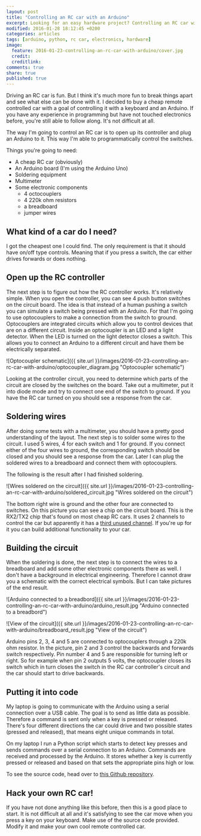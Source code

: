 ```yaml
---
layout: post
title: "Controlling an RC car with an Arduino"
excerpt: Looking for an easy hardware project? Controlling an RC car with an Arduino board is relatively simple. I'll share my experience.
modified: 2016-01-28 18:12:45 +0200
categories: articles
tags: [arduino, python, rc car, electronics, hardware]
image:
  feature: 2016-01-23-controlling-an-rc-car-with-arduino/cover.jpg
  credit:
  creditlink:
comments: true
share: true
published: true
---
```

Driving an RC car is fun. But I think it's much more fun to break things apart and see what else can be done with it. I decided to buy a cheap remote controlled car with a goal of controlling it with a keyboard and an Arduino. If you have any experience in programming but have not touched electronics before, you're still able to follow along. It's not difficult at all.

The way I'm going to control an RC car is to open up its controller and plug an Arduino to it. This way I'm able to programmatically control the switches.

Things you're going to need:

* A cheap RC car (obviously)
* An Arduino board (I'm using the Arduino Uno)
* Soldering equipment
* Multimeter
* Some electronic components
  * 4 octocouplers
  * 4 220k ohm resistors
  * a breadboard
  * jumper wires

## What kind of a car do I need?

I got the cheapest one I could find. The only requirement is that it should have on/off type controls. Meaning that if you press a switch, the car either drives forwards or does nothing.

## Open up the RC controller

The next step is to figure out how the RC controller works. It's relatively simple. When you open the controller, you can see 4 push button switches on the circuit board. The idea is that instead of a human pushing a switch you can simulate a switch being pressed with an Arduino. For that I'm going to use optocouplers to make a connection from the switch to ground. Optocouplers are integrated circuits which allow you to control devices that are on a different circuit. Inside an optocoupler is an LED and a light detector. When the LED is turned on the light detector closes a switch. This allows you to connect an Arduino to a different circuit and have them be electrically separated.

![Optocoupler schematic]({{ site.url }}/images/2016-01-23-controlling-an-rc-car-with-arduino/optocoupler_diagram.jpg "Optocoupler schematic")

Looking at the controller circuit, you need to determine which parts of the circuit are closed by the switches on the board. Take out a multimeter, put it into diode mode and try to connect one end of the switch to ground. If you have the RC car turned on you should see a response from the car.

## Soldering wires

After doing some tests with a multimeter, you should have a pretty good understanding of the layout. The next step is to solder some wires to the circuit. I used 5 wires, 4 for each switch and 1 for ground. If you connect either of the four wires to ground, the corresponding switch should be closed and you should see a response from the car. Later I can plug the soldered wires to a breadboard and connect them with optocouplers.

The following is the result after I had finished soldering.

![Wires soldered on the circuit]({{ site.url }}/images/2016-01-23-controlling-an-rc-car-with-arduino/soldered_circuit.jpg "Wires soldered on the circuit")

The bottom right wire is ground and the other four are connected to switches. On this picture you can see a chip on the circuit board. This is the RX2/TX2 chip that's found on most cheap RC cars. It uses 2 channels to control the car but apparently it has a [third unused channel](http://www.instructables.com/id/Hack-an-RC-cars-unused-5th-channel/ "third unused channel in RX2/TX2 chip"). If you're up for it you can build additional functionality to your car.

## Building the circuit

When the soldering is done, the next step is to connect the wires to a breadboard and add some other electronic components there as well. I don't have a background in electrical engineering. Therefore I cannot draw you a schematic with the correct electrical symbols. But I can take pictures of the end result.

![Arduino connected to a breadbord]({{ site.url }}/images/2016-01-23-controlling-an-rc-car-with-arduino/arduino_result.jpg "Arduino connected to a breadbord")

![View of the circuit]({{ site.url }}/images/2016-01-23-controlling-an-rc-car-with-arduino/breadboard_result.jpg "View of the circuit")

Arduino pins 2, 3, 4 and 5 are connected to optocouplers through a 220k ohm resistor. In the picture, pin 2 and 3 control the backwards and forwards switch respectively. Pin number 4 and 5 are responsible for turning left or right. So for example when pin 2 outputs 5 volts, the optocoupler closes its switch which in turn closes the switch in the RC car controller's circuit and the car should start to drive backwards.

## Putting it into code

My laptop is going to communicate with the Arduino using a serial connection over a USB cable. The goal is to send as little data as possible. Therefore a command is sent only when a key is pressed or released. There's four different directions the car could drive and two possible states (pressed and released), that means eight unique commands in total.

On my laptop I run a Python script which starts to detect key presses and sends commands over a serial connection to an Arduino. Commands are received and processed by the Arduino. It stores whether a key is currently pressed or released and based on that sets the appropriate pins high or low.

To see the source code, head over to [this Github repository](https://github.com/indrekots/rc-car-controller "Github repository containing the source code").

## Hack your own RC car!

If you have not done anything like this before, then this is a good place to start. It is not difficult at all and it's satisfying to see the car move when you press a key on your keyboard. Make use of the source code provided. Modify it and make your own cool remote controlled car.
